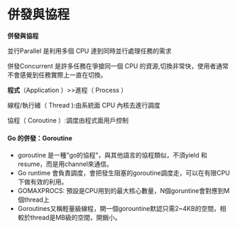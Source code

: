 # 併發與協程



**併發與協程**

並行Parallel 是利用多個 CPU 達到同時並行處理任務的需求&#x20;

併發Concurrent 是許多任務在爭搶同一個 CPU 的資源,切換非常快，使用者通常不會感覺到任務實際上一直在切換。



**程式**（Application ）>>進程（ Process ）

線程/執行緒（ Thread ):由系統面 CPU 內核去進行調度&#x20;

協程（ Coroutine ）:調度由程式面用戶控制

#### Go 的併發：Goroutine

* goroutine 是一種"go的協程"，與其他語言的協程類似，不須yield 和 resume，而是用channel來通信。&#x20;
* Go runtime 會負責調度，會把發生阻塞的goroutine調度走，可以在有限CPU下做有效的利用。&#x20;
* GOMAXPROCS: 預設是CPU用到的最大核心數量，N個goruntine會對應到M個thread上
* Goroutines又稱輕量級線程，開一個gorountine默認只需2\~4KB的空間，相較於thread是MB級的空間，開銷小。&#x20;
